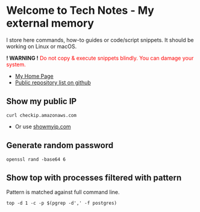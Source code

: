 # Welcome to Tech Notes - My external memory

I store here commands, how-to guides or code/script snippets. It should be working on Linux or macOS.
  
**! WARNING !** <font color="red">Do not copy & execute snippets blindly. You can damage your system.</font>

* [My Home Page](https://www.rysanci.cz)
* [Public repository list on github](https://github.com/jorycz?tab=repositories)

## Show my public IP

    curl checkip.amazonaws.com

* Or use [showmyip.com](https://www.showmyip.com)

## Generate random password

    openssl rand -base64 6

## Show top with processes filtered with pattern

Pattern is matched against full command line.

    top -d 1 -c -p $(pgrep -d',' -f postgres)
